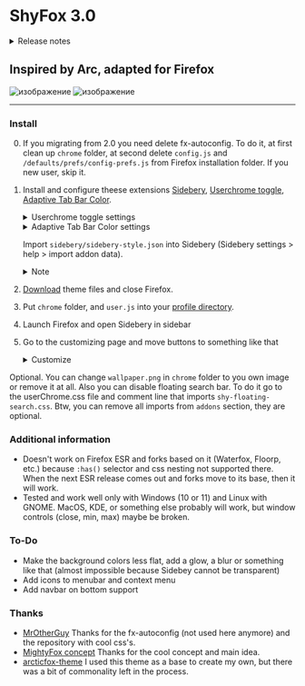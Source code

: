 # ShyFox 3.0

<details><summary>Release notes</summary></summary> 
 
3.1:           
 - Panels in the hidden state are now floating and do not touch the window edge        
 - Findbar rework        
 - If you disable bookmarks toolbar all still look fine     

3.0:
 - Navigtion bar now on top. I plan to add the ability to move it down like I did in version 2.0 but I don't want to delay this update any longer     
 - Bookmarks toolbar used now and putted above sidebar. Since it's quite short, it will be more convenient to use folders with short names and emoji instead of regular links         
 - Thin sidebar mode are removed. This mode was rather inconvenient and I didn't use it. Maybe I'll bring it back someday if someone asks for it         
 - All panels can be shown or hidden independently. Interestingly enough, I tried to implement it with various crutches for a long time, but nothing worked. It turned out that in userChrome Toggle settings it was possible to enable this functionality         

2.0 version still available [here](https://github.com/Naezr/ShyFox/tree/2.0-old)

</details>

Inspired by Arc, adapted for Firefox
------

![изображение](https://github.com/Naezr/ShyFox/assets/95460152/8ecadda0-ca5b-4874-9c95-53fdfac51626)
![изображение](https://github.com/Naezr/ShyFox/assets/95460152/b7cd7f41-d0c7-4a86-9116-5f22c88f74ac)

------

### Install
0. If you migrating from 2.0 you need delete fx-autoconfig. To do it, at first clean up `chrome` folder, at second delete `config.js` and `/defaults/prefs/config-prefs.js` from Firefox installation folder. If you new user, skip it.
1. Install and configure theese extensions [Sidebery](https://addons.mozilla.org/en-US/firefox/addon/sidebery), [Userchrome toggle](https://addons.mozilla.org/en-US/firefox/addon/userchrome-toggle), [Adaptive Tab Bar Color](https://addons.mozilla.org/en-US/firefox/addon/adaptive-tab-bar-colour).
    <details><summary>Userchrome toggle settings</summary> 
    
    Make sure you click each "Apply changes" button, preferably several times
    ![изображение](https://github.com/Naezr/ShyFox/assets/95460152/bbcf2954-7b41-41d1-af34-0f5bbf952898)
    ![изображение](https://github.com/Naezr/ShyFox/assets/95460152/9022e0d5-8655-49c0-b435-93ccf1bb4e09)
    
    </details>     
     
    <details><summary>Adaptive Tab Bar Color settings</summary>  
    
    ![изображение](https://github.com/Naezr/ShyFox/assets/95460152/36480217-8209-4f7d-9d54-1a07f6f2752c)
    
    </details>

    Import `sidebery/sidebery-style.json` into Sidebery (Sidebery settings > help > import addon data).

    <details><summary>Note</summary>
    
    When importing styles, Sidebery does not delete the old style, but inserts the new one after the old one. To make the ShyFox style for Sidebery work, go to the Style editor page in Sidebery settings and delete everything from the text box on the right. Then re-import the file from ShyFox.
    
    </details>


2. [Download](https://github.com/Naezr/ShyFox/archive/refs/heads/main.zip) theme files and close Firefox.
3. Put `chrome` folder, and `user.js` into your [profile directory](https://support.mozilla.org/en-US/kb/profiles-where-firefox-stores-user-data).
4. Launch Firefox and open Sidebery in sidebar
5. Go to the customizing page and move buttons to something like that
   <details><summary>Customize</summary>
   
   ![изображение](https://github.com/Naezr/ShyFox/assets/95460152/f13f96ff-4edd-4980-92a6-8f943b300cd7)

   
   </summary>
Optional. You can change `wallpaper.png` in `chrome` folder to you own image or remove it at all.
Also you can disable floating search bar. To do it go to the userChrome.css file and comment line that imports `shy-floating-search.css`. Btw, you can remove all imports from `addons` section, they are optional.

### Additional information     

 - Doesn't work on Firefox ESR and forks based on it (Waterfox, Floorp, etc.) because `:has()` selector and css nesting not supported there. When the next ESR release comes out and forks move to its base, then it will work.
 - Tested and work well only with Windows (10 or 11) and Linux with GNOME. MacOS, KDE, or something else probably will work, but window controls (close, min, max) maybe be broken.
 

### To-Do

 - Make the background colors less flat, add a glow, a blur or something like that (almost impossible because Sidebey cannot be transparent)
 - Add icons to menubar and context menu
 - Add navbar on bottom support

### Thanks

 - [MrOtherGuy](https://github.com/MrOtherGuy)   Thanks for the fx-autoconfig (not used here anymore) and the repository with cool css's.
 - [MightyFox concept](https://www.reddit.com/r/FirefoxCSS/comments/195n51c/mightyfox_an_idea_need_help_to_build_it_up/)    Thanks for the cool concept and main idea.
 - [arcticfox-theme](https://github.com/sirlan-ff00ff/arcticfox-theme)     I used this theme as a base to create my own, but there was a bit of commonality left in the process.
